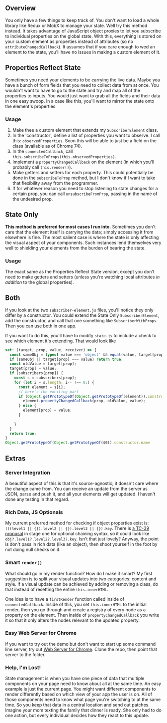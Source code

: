 ## Overview
You only have a few things to keep track of. You don't want to load a whole library like Redux or MobX to manage your state. Well try this method instead. It takes advantage of JavaScript object proxies to let you subscribe to individual properties on the global state. With this, everything is stored on your custom element as properties instead of attributes (so no `attributeChangedCallback`). It assumes that if you care enough to wed an element to the state, you'll have no issues in making a custom element of it.

## Properties Reflect State
Sometimes you need your elements to be carrying the live data. Maybe you have a bunch of form fields that you need to collect data from at once. You wouldn't want to have to go to the state and try and map all of the properties to inputs. You would just want to grab all the fields and their data in one easy swoop. In a case like this, you'll want to mirror the state onto the element's properties.

### Usage
1. Make thee a custom element that extends my `SubscriberElement` class.
1. In the 'constructor', define a list of properties you want to observe. I call this: `observedProperties`. Soon this will be able to just be a field on the class (available as of Chrome 74). 
1. In the `connectedCallback`, call `this.subscribeToProps(this.observedProperties)`.
1. Implement a `propertyChangedCallback` on the element (in which you'll probably call `this.render()`).
1. Make getters and setters for each property. This could potentially be done in the `subscribeToProp` method, but I don't know if I want to take that flexibility away from the programmer.
1. If for whatever reason you need to stop listening to state changes for a certain prop, you can call `unsubscribeFromProp`, passing in the name of the undesired prop.

## State Only
**This method is preferred for most cases I run into.** Sometimes you don't care that the element itself is carrying the data; simply accessing it from elsewhere is fine. The most salient case is where the state is only affecting the visual aspect of your components. Such instances lend themselves very well to shielding your elements from the burden of bearing the state.

### Usage
The exact same as the Properties Reflect State version, except you don't need to make getters and setters (unless you're watching local attributes *in addition* to the global properties).

## Both
If you look at the two `subscriber-element.js` files, you'll notice they only differ by a constructor. You could extend the State Only `SubscriberElement`, add the constructor, and call that one something like `SubscriberWithProps`. Then you can use both in one app.

If you want to do this, you'll have to modify `state.js` to include a check to see which element it's extending. That would look like

```javascript
set: (target, prop, value, receiver) => {
  const sameObj = typeof value === 'object' && equal(value, target[prop]);
  if (sameObj || target[prop] === value) return true;
  const oldValue = target[prop];
  target[prop] = value;
  if (subscribers[prop]) {
    const s = subscribers[prop];
    for (let i = s.length; i-- !== 0;) {
      const element = s[i];
      // here's the exciting part
      if (Object.getPrototypeOf(Object.getPrototypeOf(element)).constructor.name === 'SubscriberElement') {
        element.propertyChangedCallback(prop, oldValue, value);
      } else {
        element[prop] = value;
      }
      
    }
  }
  return true;
}
Object.getPrototypeOf(Object.getPrototypeOf($0)).constructor.name
```

## Extras
### Server Integration
A beautiful aspect of this is that it's source-agnostic; it doesn't care where the change came from. You can receive an update from the server as JSON, parse and push it, and all your elements will get updated. I haven't done any testing in that regard.

### Rich Data, JS Optionals
My current preferred method for checking if object properties exist is: `(((level1 || {}).level2 || {}).level3 || {}).key`. There is [a TC-39 proposal](https://github.com/tc39/proposal-optional-chaining) in stage one for optional chaining syntax, so it could look like `obj?.level1?.level2?.level3?.key`. Isn't that just lovely? Anyway, the point is don't pass in rich data (like an object), then shoot yourself in the foot by not doing null checks on it.

### Smart `render()`
What should go in my render function? How do I make it smart? My first suggestion is to split your visual updates into two categories: content and style. If a visual update can be achieved by adding or removing a class, do that instead of resetting the entire `this.innerHTML`.

One idea is to have a `firstRender` function called inside of `connectedCallback`. Inside of this, you set `this.innerHTML` to the initial render, then you go through and create a registry of every node as a property on the element. Then inside of `propertyChangedCallback` you write it so that it only alters the nodes relevant to the updated property.

### Easy Web Server for Chrome
If you want to try out the demo but don't want to start up some command line server, try out [Web Server for Chrome](https://chrome.google.com/webstore/detail/web-server-for-chrome/ofhbbkphhbklhfoeikjpcbhemlocgigb?hl=en). Clone the repo, then point that server to the folder.

### Help, I'm Lost!
State management is when you have one piece of data that multiple components on your page need to know about all at the same time. An easy example is just the current page. You might want different components to render differently based on which view of your app the user is on. All of those components need to know what page you're switching to at the same time. So you keep that data in a central location and send out patches. Imagine your mom texting the family that dinner is ready. She only had to do one action, but every individual decides how they react to this update.
